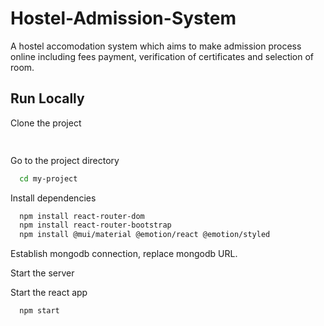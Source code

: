 # Hostel-Admission-System

A hostel accomodation system which aims to make admission process online including fees payment, verification of certificates and selection of room.


## Run Locally

Clone the project

```bash
  
```

Go to the project directory

```bash
  cd my-project
```

Install dependencies

```bash
  npm install react-router-dom
  npm install react-router-bootstrap
  npm install @mui/material @emotion/react @emotion/styled  
```
Establish mongodb connection, replace mongodb URL.

Start the server

Start the react app
```bash
  npm start
```
